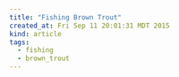 ```yaml
---
title: "Fishing Brown Trout"
created_at: Fri Sep 11 20:01:31 MDT 2015
kind: article
tags:
  - fishing
  - brown_trout
---
```




